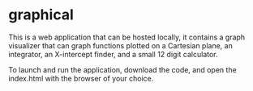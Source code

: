 # graphical
This is a web application that can be hosted locally, it contains a graph visualizer that can graph functions plotted on a Cartesian plane, an integrator, an X-intercept finder, and a small 12 digit calculator.

To launch and run the application, download the code, and open the index.html with the browser of your choice.

